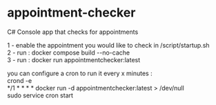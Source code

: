 # appointment-checker
C# Console app that checks for appointments 

1 - enable the appointment you would like to check in /script/startup.sh <br />
2 - run : docker compose build --no-cache <br />
3 - run : docker run appointmentchecker:latest <br />

you can configure a cron to run it every x minutes : <br />
crond -e <br />
*/1 * * * * docker run -d appointmentchecker:latest > /dev/null <br />
sudo service cron start <br />
